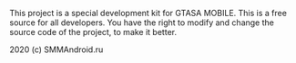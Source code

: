 This project is a special development kit for GTASA MOBILE.
This is a free source for all developers.
You have the right to modify and change the source code of the project, to make it better.

2020 (c) SMMAndroid.ru